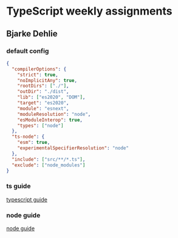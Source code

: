# TypeScript weekly assignments

## Bjarke Dehlie

### default config
``` json
{
  "compilerOptions": {
    "strict": true,
    "noImplicitAny": true,
    "rootDirs": ["./"],
    "outDir": "./dist",
    "lib": ["es2020", "DOM"],
    "target": "es2020",
    "module": "esnext",
    "moduleResolution": "node",
    "esModuleInterop": true,
    "types": ["node"]
  },
  "ts-node": {
    "esm": true,
    "experimentalSpecifierResolution": "node"
  },
  "include": ["src/**/*.ts"],
  "exclude": ["node_modules"]
}
```

### ts guide
[typescript guide](https://github.com/FullStackTypeScriptCourse/course_material/blob/2024-S/guides/Typescript.md#typescript-guide)

### node guide
[node guide](https://github.com/FullStackTypeScriptCourse/course_material/blob/2024-S/guides/NodeNpm.md#node--npm-guide)